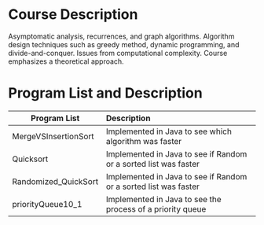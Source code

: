 # Course Description
Asymptomatic analysis, recurrences, and graph algorithms. Algorithm design techniques such as greedy method, 
dynamic programming, and divide-and-conquer. Issues from computational complexity. Course emphasizes a theoretical approach. 
# Program List and Description

| Program List       | Description |
| ------------- |:-------------|
| MergeVSInsertionSort      | Implemented in Java to see which algorithm was faster |
| Quicksort      | Implemented in Java to see if Random or a sorted list was faster      | 
| Randomized_QuickSort | Implemented in Java to see if Random or a sorted list was faster         |    
| priorityQueue10_1 | Implemented in Java to see the process of a priority queue      |  
